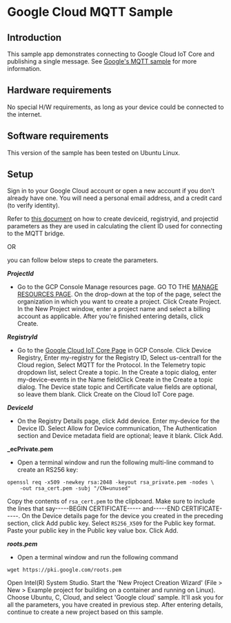 # Google Cloud MQTT Sample

## Introduction
This sample app demonstrates connecting to Google Cloud IoT Core and publishing a single message. See [Google's MQTT sample](https://github.com/GoogleCloudPlatform/cpp-docs-samples/tree/master/iot/mqtt-ciotc) for more information.

## Hardware requirements
No special H/W requirements, as long as your device could be connected to the internet.

## Software requirements
This version of the sample has been tested on Ubuntu Linux.

## Setup
Sign in to your Google Cloud account or open a new account if you don't already have one. You will need a personal email address, and a credit card (to verify identity).

Refer to [this document](https://cloud.google.com/iot/docs/quickstart) on how to create deviceid, registryid, and projectid parameters as they are used in calculating the client ID used for connecting to the MQTT bridge.

OR

you can follow below steps to create the parameters.

**_ProjectId_**
* Go to the GCP Console Manage resources page. GO TO THE [MANAGE RESOURCES PAGE](https://console.cloud.google.com/cloud-resource-manager?_ga=2.56084395.-1864518913.1512082942&_gac=1.184323540.1517607516.CjwKCAiAtdDTBRArEiwAPT4y-xhgKLslUBhukwamgrQLqDKHGQ_qqmec8J-ahLwHRgqTntSRIhKBZxoC5QUQAvD_BwE). On the drop-down at the top of the page, select the organization in which you want to create a project. Click Create Project. In the New Project window, enter a project name and select a billing account as applicable. After you're finished entering details, click Create.

**_RegistryId_**
* Go to the [Google Cloud IoT Core Page](https://console.cloud.google.com/iot/registries?project=intel-poc&organizationId=433637338589 ) in GCP Console. Click Device Registry, Enter my-registry for the Registry ID, Select us-central1 for the Cloud region, Select MQTT for the Protocol. In the Telemetry topic dropdown list, select Create a topic. In the Create a topic dialog, enter my-device-events in the Name fieldClick Create in the Create a topic dialog. The Device state topic and Certificate value fields are optional, so leave them blank. Click Create on the Cloud IoT Core page.

**_DeviceId_**
* On the Registry Details page, click Add device. Enter my-device for the Device ID. Select Allow for Device communication, The Authentication section and Device metadata field are optional; leave it blank. Click Add.

**_ecPrivate.pem**
* Open a terminal window and run the following multi-line command to create an RS256 key:
```
openssl req -x509 -newkey rsa:2048 -keyout rsa_private.pem -nodes \
    -out rsa_cert.pem -subj "/CN=unused"
```
Copy the contents of `rsa_cert.pem` to the clipboard. Make sure to include the lines that say-----BEGIN CERTIFICATE----- and-----END CERTIFICATE-----. On the Device details page for the device you created in the preceding section, click Add public key. Select `RS256_X509` for the Public key format. Paste your public key in the Public key value box. Click Add.

**_roots.pem_**
* Open a terminal window and run the following command
```
wget https://pki.google.com/roots.pem
```
Open Intel(R) System Studio. Start the 'New Project Creation Wizard' (File > New > Example project for building on a container and running on Linux). Choose Ubuntu, C, Cloud, and select 'Google cloud' sample.  It'll ask you for all the parameters, you have created in previous step. After entering details, continue to create a new project based on this sample.
